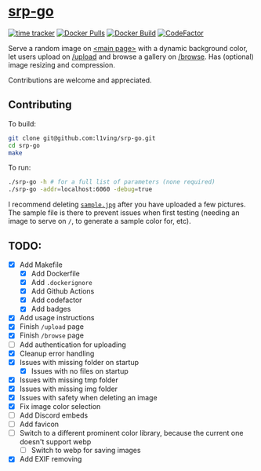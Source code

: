 # [srp-go](https://frog.pics)
[![time tracker](https://wakatime.com/badge/github/l1ving/srp-go.svg)](https://wakatime.com/badge/github/l1ving/srp-go)
[![Docker Pulls](https://img.shields.io/docker/pulls/l1ving/srp-go?logo=docker&logoColor=white)](https://hub.docker.com/r/l1ving/srp-go)
[![Docker Build](https://img.shields.io/github/workflow/status/l1ving/srp-go/docker-build?logo=docker&logoColor=white)](https://github.com/l1ving/srp-go/actions/workflows/docker-build.yml)
[![CodeFactor](https://img.shields.io/codefactor/grade/github/l1ving/srp-go?logo=codefactor&logoColor=white)](https://www.codefactor.io/repository/github/l1ving/srp-go)

Serve a random image on [\<main page\>](https://frog.pics) with a dynamic background color, let users upload on [/upload](https://frog.pics/upload) and browse a gallery on [/browse](https://frog.pics/browse).
Has (optional) image resizing and compression.

Contributions are welcome and appreciated.

## Contributing

To build:
```bash
git clone git@github.com:l1ving/srp-go.git
cd srp-go
make
```

To run:
```bash
./srp-go -h # for a full list of parameters (none required)
./srp-go -addr=localhost:6060 -debug=true
```

I recommend deleting [`sample.jpg`](https://github.com/l1ving/srp-go/blob/master/www/content/images/sample.jpg)
after you have uploaded a few pictures. The sample file is there to prevent issues when first testing 
(needing an image to serve on `/`, to generate a sample color for, etc).

## TODO:

- [x] Add Makefile
  - [x] Add Dockerfile
  - [x] Add `.dockerignore`
  - [x] Add Github Actions
  - [x] Add codefactor
  - [x] Add badges
- [x] Add usage instructions
- [x] Finish `/upload` page
- [x] Finish `/browse` page
- [ ] Add authentication for uploading
- [x] Cleanup error handling
- [x] Issues with missing folder on startup
  - [x] Issues with no files on startup
- [x] Issues with missing tmp folder
- [x] Issues with missing img folder
- [x] Issues with safety when deleting an image
- [x] Fix image color selection
- [ ] Add Discord embeds
- [ ] Add favicon
- [ ] Switch to a different prominent color library, because the current one doesn't support webp
  - [ ] Switch to webp for saving images
- [x] Add EXIF removing
